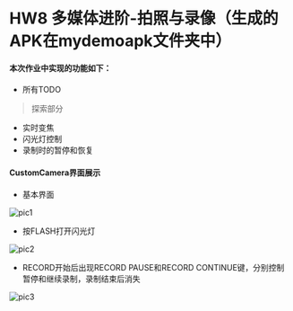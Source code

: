 # HW8  多媒体进阶-拍照与录像（生成的APK在mydemoapk文件夹中）

#### 本次作业中实现的功能如下：

* 所有TODO

> 探索部分

* 实时变焦
* 闪光灯控制
* 录制时的暂停和恢复

#### CustomCamera界面展示
* 基本界面

![pic1](https://github.com/ZJUn00b/ZJU-2019-Android_camp/tree/hw8/pics/1.jpg)

* 按FLASH打开闪光灯

![pic2](https://github.com/ZJUn00b/ZJU-2019-Android_camp/tree/hw8/pics/2.jpg)

* RECORD开始后出现RECORD PAUSE和RECORD CONTINUE键，分别控制暂停和继续录制，录制结束后消失

![pic3](https://github.com/ZJUn00b/ZJU-2019-Android_camp/tree/hw8/pics/3.jpg)
